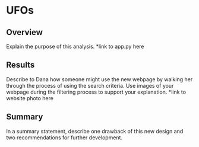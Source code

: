 # UFOs
## Overview 
Explain the purpose of this analysis.
*link to app.py here

## Results 
Describe to Dana how someone might use the new webpage by walking her through the process of using the search criteria. Use images of your webpage during the filtering process to support your explanation.
*link to website photo here

## Summary
In a summary statement, describe one drawback of this new design and two recommendations for further development.

